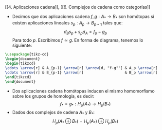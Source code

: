 [[4. Aplicaciones cadena]], [[6. Complejos de cadena como categorías]]

- Decimos que dos aplicaciones cadena $f,g:A_{*}\longrightarrow B_{*}$ son homótopas si existen aplicaciones lineales $s_{p}:A_{p} \longrightarrow B_{p-1}$ tales que:$$
d_{B}s_{p} + s_{p}d_{A} = f_{p}-g_{p}
$$Para todo $p$. Escribimos $f \simeq g$. En forma de diagrama, tenemos lo siguiente:
```tikz
\usepackage{tikz-cd} 
\begin{document} 
\begin{tikzcd}
\cdots \arrow[r] & A_{p-1} \arrow[r] \arrow[d, "f-g"'] & A_p \arrow[r] \arrow[d, "f-g"'] \arrow[ld, "s"'] & A_{p+1} \arrow[r] \arrow[d, "f-g"'] \arrow[ld, "s"'] & \cdots \\
\cdots \arrow[r] & B_{p-1} \arrow[r]                   & B_p \arrow[r]                                    & B_{p+1} \arrow[r]                                    & \cdots
\end{tikzcd}
\end{document} 
```
- Dos aplicaciones cadena homótopas inducen el mismo homomorfismo sobre los grupos de homología, es decir:$$
f_{*}=g_{*}:H_{p}(A_{*}) \longrightarrow  H_{p}(B_{*})
$$
- Dados dos complejos de cadena $A_{*}$ y $B_{*}$:$$
H_{p}(A_{*} \oplus B_{*}) = H_{p}(A_{*}) \oplus H_{p}(B_{*})
$$